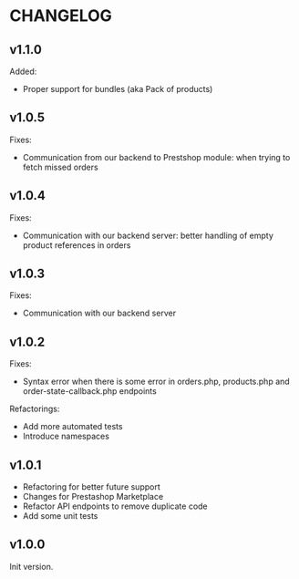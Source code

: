 # CHANGELOG

## v1.1.0

Added:
- Proper support for bundles (aka Pack of products)


## v1.0.5

Fixes:
- Communication from our backend to Prestshop module: when trying to fetch missed orders


## v1.0.4

Fixes:
- Communication with our backend server: better handling of empty product references in orders


## v1.0.3

Fixes:
- Communication with our backend server


## v1.0.2

Fixes:
- Syntax error when there is some error in orders.php, products.php and order-state-callback.php endpoints

Refactorings:
- Add more automated tests
- Introduce namespaces


## v1.0.1

- Refactoring for better future support
- Changes for Prestashop Marketplace
- Refactor API endpoints to remove duplicate code
- Add some unit tests


## v1.0.0

Init version.
